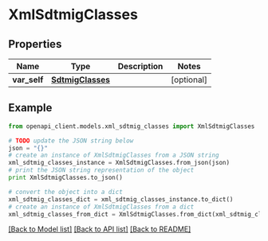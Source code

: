# XmlSdtmigClasses


## Properties
Name | Type | Description | Notes
------------ | ------------- | ------------- | -------------
**var_self** | [**SdtmigClasses**](SdtmigClasses.md) |  | [optional] 

## Example

```python
from openapi_client.models.xml_sdtmig_classes import XmlSdtmigClasses

# TODO update the JSON string below
json = "{}"
# create an instance of XmlSdtmigClasses from a JSON string
xml_sdtmig_classes_instance = XmlSdtmigClasses.from_json(json)
# print the JSON string representation of the object
print XmlSdtmigClasses.to_json()

# convert the object into a dict
xml_sdtmig_classes_dict = xml_sdtmig_classes_instance.to_dict()
# create an instance of XmlSdtmigClasses from a dict
xml_sdtmig_classes_from_dict = XmlSdtmigClasses.from_dict(xml_sdtmig_classes_dict)
```
[[Back to Model list]](../README.md#documentation-for-models) [[Back to API list]](../README.md#documentation-for-api-endpoints) [[Back to README]](../README.md)


